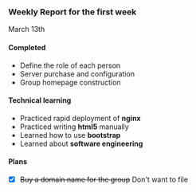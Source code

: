### Weekly Report for the first week

March 13th

#### Completed
- Define the role of each person
- Server purchase and configuration
- Group homepage construction

#### Technical learning
- Practiced rapid deployment of **nginx**
- Practiced writing **html5** manually
- Learned how to use **bootstrap**
- Learned about **software engineering**

#### Plans
- [x] ~~Buy a domain name for the group~~ Don't want to file
